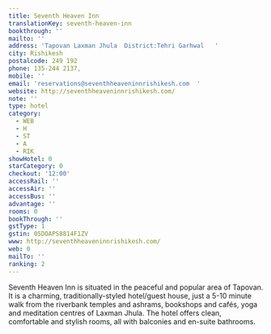 ```yaml
---
title: Seventh Heaven Inn
translationKey: seventh-heaven-inn
bookthrough: ''
mailto: ''
address: 'Tapovan Laxman Jhula  District:Tehri Garhwal   '
city: Rishikesh
postalcode: 249 192
phone: 135-244 2137,
mobile: ''
email: 'reservations@seventhheaveninnrishikesh.com  '
website: http://seventhheaveninnrishikesh.com/
note: ''
type: hotel
category:
  - WEB
  - H
  - ST
  - A
  - RIK
showHotel: 0
starCategory: 0
checkout: '12:00'
accessRail: ''
accessAir: ''
accessBus: ''
advantage: ''
rooms: 0
bookThrough: ''
gstType: 1
gstin: 05DOAPS8814F1ZV
www: http://seventhheaveninnrishikesh.com/
web: 0
mailTo: ''
ranking: 2
---
```































Seventh Heaven Inn is situated in the peaceful and popular area of Tapovan. It is a charming, traditionally-styled hotel/guest house, just a 5-10 minute walk from the riverbank temples and ashrams, bookshops and cafés, yoga and meditation centres of Laxman Jhula. The hotel offers clean, comfortable and stylish rooms, all with balconies and en-suite bathrooms.